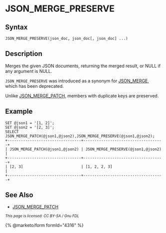 
# JSON_MERGE_PRESERVE

## Syntax


```
JSON_MERGE_PRESERVE(json_doc, json_doc[, json_doc] ...)
```

## Description


Merges the given JSON documents, returning the merged result, or NULL if any argument is NULL.


`JSON_MERGE_PRESERVE` was introduced as a synonym for [JSON_MERGE](json_merge.md), which has been deprecated.


Unlike [JSON_MERGE_PATCH](json_merge_patch.md), members with duplicate keys are preserved.


## Example


```
SET @json1 = '[1, 2]';
SET @json2 = '[2, 3]';
SELECT JSON_MERGE_PATCH(@json1,@json2),JSON_MERGE_PRESERVE(@json1,@json2);
+---------------------------------+------------------------------------+
| JSON_MERGE_PATCH(@json1,@json2) | JSON_MERGE_PRESERVE(@json1,@json2) |
+---------------------------------+------------------------------------+
| [2, 3]                          | [1, 2, 2, 3]                       |
+---------------------------------+------------------------------------+
```

## See Also


* [JSON_MERGE_PATCH](json_merge_patch.md)


<sub>_This page is licensed: CC BY-SA / Gnu FDL_</sub>


{% @marketo/form formId="4316" %}
